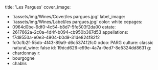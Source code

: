 title: 'Les Pargues'
cover_image:
  - '/assets/img/Wines/Cover/les pargues.jpg'
label_image:
  - '/assets/img/Wines/Label/les pargues.jpg'
color: white
cepages:
  - 0964d0be-6df0-4c54-b8d7-5fe503f2da00
estate:
  - 2617662a-2c0a-4d4f-b094-cb950b367d53
appellations:
  - f7d9550a-e0e3-4904-b0d9-31de824f82f2
  - fc0cfb2f-55db-4f43-89a9-d6c537412fc0
odoo: PARG
culture: classic
natural_wine: false
id: 19dcd626-e99e-4a7a-9ed7-8e5324dd8631
g:
  - chardonnay
r:
  - bourgogne
  - chablis
